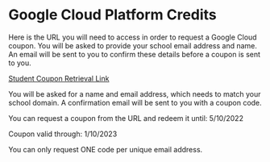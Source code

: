 # Google Cloud Platform Credits

Here is the URL you will need to access in order to request a Google Cloud coupon. You will be asked to provide your school email address and name. An email will be sent to you to confirm these details before a coupon is sent to you.

[Student Coupon Retrieval Link](https://gcp.secure.force.com/GCPEDU?cid=6DMV47x3lRdcHKs8MX1Atsh1dcpErpcdqh5nTXmOIS6bx5Pc8NE6coLiZNnqARgf/)



You will be asked for a name and email address, which needs to match your school domain. A confirmation email will be sent to you with a coupon code.

You can request a coupon from the URL and redeem it until: 5/10/2022

Coupon valid through: 1/10/2023

You can only request ONE code per unique email address.